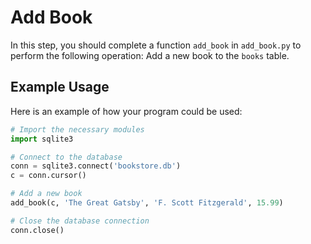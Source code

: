 # Add Book

In this step, you should complete a function `add_book` in `add_book.py` to perform the following operation: Add a new book to the `books` table.

## Example Usage

Here is an example of how your program could be used:

```python
# Import the necessary modules
import sqlite3

# Connect to the database
conn = sqlite3.connect('bookstore.db')
c = conn.cursor()

# Add a new book
add_book(c, 'The Great Gatsby', 'F. Scott Fitzgerald', 15.99)

# Close the database connection
conn.close()
```

